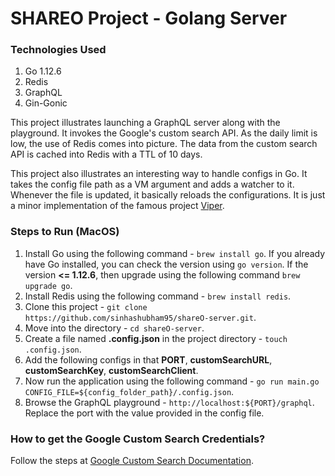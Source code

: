 # SHAREO Project - Golang Server

### Technologies Used
1. Go 1.12.6
2. Redis
3. GraphQL
4. Gin-Gonic

This project illustrates launching a GraphQL server along with the playground. It invokes the Google's custom search API. As the daily limit is low, the use of Redis comes into picture. The data from the custom search API is cached into Redis with a TTL of 10 days.

This project also illustrates an interesting way to handle configs in Go. It takes the config file path as a VM argument and adds a watcher to it. Whenever the file is updated, it basically reloads the configurations. It is just a minor implementation of the famous project [Viper](https://github.com/spf13/viper).

### Steps to Run (MacOS)
1. Install Go using the following command - ```brew install go```. If you already have Go installed, you can check the version using ```go version```. If the version **<= 1.12.6**, then upgrade using the following command ```brew upgrade go```.
2. Install Redis using the following command - ```brew install redis```.
3. Clone this project - ```git clone https://github.com/sinhashubham95/shareO-server.git```.
4. Move into the directory - ```cd shareO-server```.
5. Create a file named **.config.json** in the project directory - ```touch .config.json```.
6. Add the following configs in that **PORT**, **customSearchURL**, **customSearchKey**, **customSearchClient**.
7. Now run the application using the following command - ```go run main.go CONFIG_FILE=${config_folder_path}/.config.json```.
8. Browse the GraphQL playground - ```http://localhost:${PORT}/graphql```. Replace the port with the value provided in the config file.

### How to get the Google Custom Search Credentials?
Follow the steps at [Google Custom Search Documentation](https://developers.google.com/custom-search/docs/tutorial/introduction).
